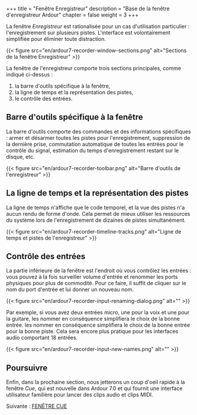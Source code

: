 +++
title = "Fenêtre Enregistreur"
description = "Base de la fenêtre d'enregistreur Ardour"
chapter = false
weight = 3
+++

La fenêtre _Enregistreur_ est rationalisée pour un cas d'utilisation particulier : l'enregistrement sur plusieurs pistes. L'interface est volontairement simplifiée pour éliminer toute distraction.

{{< figure src="en/ardour7-recorder-window-sections.png" alt="Sections de la fenêtre Enregistreur" >}}

La fenêtre de l'enregistreur comporte trois sections principales, comme indiqué ci-dessus :

1. la barre d'outils spécifique à la fenêtre,
2. la ligne de temps et la représentation des pistes,
3. le contrôle des entrées.

## Barre d'outils spécifique à la fenêtre

La barre d'outils comporte des commandes et des informations spécifiques : armer et désarmer toutes les pistes pour l'enregistrement, suppression de la dernière prise, commutation automatique de toutes les entrées pour le contrôle du signal, estimation du temps d'enregistrement restant sur le disque, etc.

{{< figure src="en/ardour7-recorder-toolbar.png" alt="Barre d'outils de l'enregistreur" >}}

## La ligne de temps et la représentation des pistes

La ligne de temps n'affiche que le code temporel, et la vue des pistes n'a aucun rendu de forme d'onde. Cela permet de mieux utiliser les ressources du système lors de l'enregistrement de dizaines de pistes simultanément.

{{< figure src="en/ardour7-recorder-timeline-tracks.png" alt="Ligne de temps et pistes de l'enregistreur" >}}

## Contrôle des entrées

La partie inférieure de la fenêtre est l'endroit où vous contrôlez les entrées : vous pouvez à la fois surveiller volume d'entrée et renommer les ports physiques pour plus de commodité. Pour ce faire, il suffit de cliquer sur le nom du port d'entrée et lui donner un nouveau nom.

{{< figure src="en/ardour7-recorder-input-renaming-dialog.png" alt="" >}}

Par exemple, si vous avez deux entrées micro, une pour la voix et une pour la guitare, les nommer en conséquence simplifiera le choix de la bonne entrée. les nommer en conséquence simplifiera le choix de la bonne entrée pour la bonne piste. Cela sera encore plus pratique pour les interfaces audio comportant 18 entrées.

{{< figure src="en/ardour7-recorder-input-new-names.png" alt="" >}}

## Poursuivre

Enfin, dans la prochaine section, nous jetterons un coup d'oeil rapide à la fenêtre _Cue_, qui est nouvelle dans Ardour 7.0 et qui fournit une interface utilisateur familière pour lancer des clips audio et clips MIDI.

Suivante : [FENÊTRE CUE](../cue-window)
